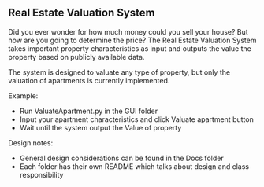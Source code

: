 ## Real Estate Valuation System


Did you ever wonder for how much money could you sell your house? But how are you going to determine the price? The Real Estate Valuation System takes important property characteristics as input and outputs the value the property based on publicly available data.

The system is designed to valuate any type of property, but only the valuation of apartments is currently implemented.

Example:
- Run ValuateApartment.py in the GUI folder
- Input your apartment characteristics and click Valuate apartment button
- Wait until the system output the Value of property

Design notes:
- General design considerations can be found in the Docs folder
- Each folder has their own README which talks about design and class responsibility
